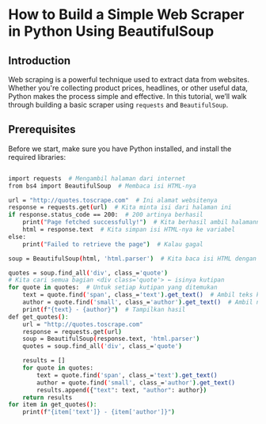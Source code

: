 # How to Build a Simple Web Scraper in Python Using BeautifulSoup

## Introduction
Web scraping is a powerful technique used to extract data from websites. Whether you're collecting product prices, headlines, or other useful data, Python makes the process simple and effective. In this tutorial, we’ll walk through building a basic scraper using `requests` and `BeautifulSoup`.

## Prerequisites
Before we start, make sure you have Python installed, and install the required libraries:

```bash

import requests  # Mengambil halaman dari internet
from bs4 import BeautifulSoup  # Membaca isi HTML-nya

url = "http://quotes.toscrape.com"  # Ini alamat websitenya
response = requests.get(url)  # Kita minta isi dari halaman ini
if response.status_code == 200:  # 200 artinya berhasil
    print("Page fetched successfully!")  # Kita berhasil ambil halamannya
    html = response.text  # Kita simpan isi HTML-nya ke variabel
else:
    print("Failed to retrieve the page")  # Kalau gagal

soup = BeautifulSoup(html, 'html.parser')  # Kita baca isi HTML dengan BeautifulSoup

quotes = soup.find_all('div', class_='quote')  
# Kita cari semua bagian <div class='quote'> ← isinya kutipan
for quote in quotes:  # Untuk setiap kutipan yang ditemukan
    text = quote.find('span', class_='text').get_text()  # Ambil teks kutipannya
    author = quote.find('small', class_='author').get_text()  # Ambil nama penulisnya
    print(f"{text} - {author}")  # Tampilkan hasil
def get_quotes():
    url = "http://quotes.toscrape.com"
    response = requests.get(url)
    soup = BeautifulSoup(response.text, 'html.parser')
    quotes = soup.find_all('div', class_='quote')

    results = []
    for quote in quotes:
        text = quote.find('span', class_='text').get_text()
        author = quote.find('small', class_='author').get_text()
        results.append({"text": text, "author": author})
    return results
for item in get_quotes():
    print(f"{item['text']} - {item['author']}")
